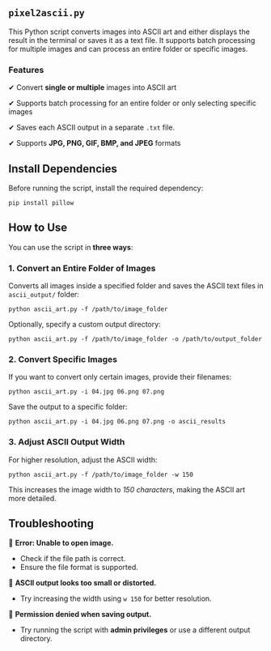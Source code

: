 ## `pixel2ascii.py`
This Python script converts images into ASCII art and either displays the result in the terminal or saves it as a text file. It supports batch processing for multiple images and can process an entire folder or specific images.

### Features
✔ Convert **single or multiple** images into ASCII art

✔ Supports batch processing for an entire folder or only selecting specific images

✔ Saves each ASCII output in a separate `.txt` file.

✔ Supports **JPG, PNG, GIF, BMP, and JPEG** formats

## Install Dependencies
Before running the script, install the required dependency:
```
pip install pillow
```

## How to Use
You can use the script in **three ways**:

### 1. Convert an Entire Folder of Images
Converts all images inside a specified folder and saves the ASCII text files in `ascii_output/` folder:
```
python ascii_art.py -f /path/to/image_folder
```

Optionally, specify a custom output directory:
```
python ascii_art.py -f /path/to/image_folder -o /path/to/output_folder
```

### 2. Convert Specific Images
If you want to convert only certain images, provide their filenames:
```
python ascii_art.py -i 04.jpg 06.png 07.png
```

Save the output to a specific folder:
```
python ascii_art.py -i 04.jpg 06.png 07.png -o ascii_results
```

### 3. Adjust ASCII Output Width
For higher resolution, adjust the ASCII width:
```
python ascii_art.py -f /path/to/image_folder -w 150
```

This increases the image width to *150 characters*, making the ASCII art more detailed.

## Troubleshooting
🔹 **Error: Unable to open image.**

- Check if the file path is correct.
- Ensure the file format is supported.

🔹 **ASCII output looks too small or distorted.**

- Try increasing the width using `w 150` for better resolution.

🔹 **Permission denied when saving output.**

- Try running the script with **admin privileges** or use a different output directory.
